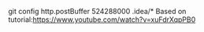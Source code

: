 git config http.postBuffer 524288000
.idea/*
Based on tutorial:https://www.youtube.com/watch?v=xuFdrXqpPB0